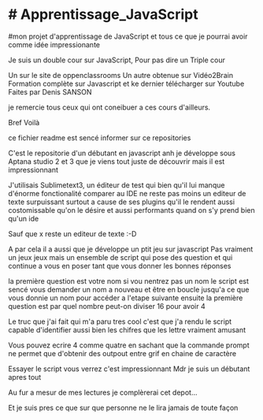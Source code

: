 <h1># Apprentissage_JavaScript</h1>
#mon projet d'apprentissage de JavaScript et tous ce que je pourrai avoir comme idée impressionante

Je suis un double cour sur JavaScript, Pour pas dire un Triple cour

Un sur le site de oppenclassrooms
Un autre obtenue sur Vidéo2Brain Formation complète sur Javascript 
et ke dernier télécharger sur Youtube Faites par Denis SANSON 

je remercie tous ceux qui ont coneibuer a ces cours d'ailleurs.

Bref Voilà

ce fichier readme est sencé informer sur ce repositories

C'est le repositorie d'un débutant en javascript anh
je développe sous Aptana studio 2 et 3
que je viens tout juste de découvrir mais il est impressionnant

J'utilisais Sublimetext3, un éditeur de test qui bien qu'il lui manque d'énorme fonctionalité comparer au IDE ne reste pas moins un
editeur de texte surpuissant surtout a cause de ses plugins qu'il le rendent aussi costomissable qu'on le désire
et aussi performants quand on s'y prend bien qu'un ide

Sauf que x reste un editeur de texte :-D


A par cela il  a aussi que je développe un ptit jeu sur javascript
Pas vraiment un jeux jeux mais un ensemble de script qui pose des question et qui continue a vous en poser tant que vous donner les bonnes réponses

la première question est votre nom
si vou nentrez pas un nom le script est sencé vous demander un nom a nouveau et être en boucle jusqu'a ce que vous donnie un nom pour
accéder a l'etape suivante
ensuite la première question est 
par quel nombre peut-on diviser 16 pour avoir 4

Le truc que j'ai fait qui m'a paru tres cool c'est que j'a rendu le script capable d'identifier aussi bien les chifres que les lettre
vraiment amusant

Vous pouvez ecrire 4 comme quatre 
en sachant que la commande prompt ne permet que d'obtenir des outpout entre grif en chaine de caractère

Essayer le script vous verrez c'est impressionnant Mdr
je suis un débutant apres tout


Au fur a mesur de mes lectures je complèrerai cet depot...

Et je suis pres ce que sur que personne ne le lira jamais de toute façon
